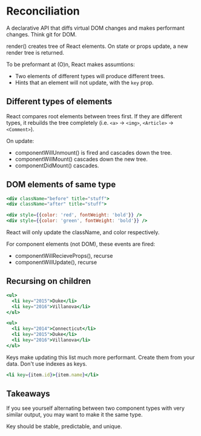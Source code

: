 # Reconciliation

A declarative API that diffs virtual DOM changes and makes performant changes. Think git for DOM.

render() creates tree of React elements.
On state or props update, a new render tree is returned.

To be preformant at (O)n, React makes assumtions:

- Two elements of different types will produce different trees.
- Hints that an element will not update, with the `key` prop.

## Different types of elements

React compares root elements between trees first.
If they are different types, it rebuilds the tree completely (i.e. `<a>` -> `<img>`, `<Article>` -> `<Comment>`).

On update:

- componentWillUnmount() is fired and cascades down the tree.
- componentWillMount() cascades down the new tree.
- componentDidMount() cascades.

## DOM elements of same type

``` jsx
<div className="before" title="stuff">
<div className="after" title="stuff">

<div style={{color: 'red', fontWeight: 'bold'}} />
<div style={{color: 'green', fontWeight: 'bold'}} />
```

React will only update the className, and color respectively.

For component elements (not DOM), these events are fired:

- componentWillRecieveProps(), recurse
- componentWillUpdate(), recurse

## Recursing on children

``` jsx
<ul>
  <li key="2015">Duke</li>
  <li key="2016">Villanova</li>
</ul>

<ul>
  <li key="2014">Connecticut</li>
  <li key="2015">Duke</li>
  <li key="2016">Villanova</li>
</ul>
```

Keys make updating this list much more performant.
Create them from your data. Don't use indexes as keys.

``` jsx
<li key={item.id}>{item.name}</li>
```

## Takeaways

If you see yourself alternating between two component types with very similar output, you may want to make it the same type.

Key should be stable, predictable, and unique.